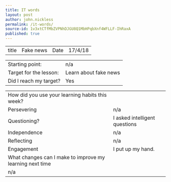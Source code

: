 ```yaml
---
title: IT words
layout: post
author: john.nickless
permalink: /it-words/
source-id: 1v3xtCTfMbZVPNhDJGU8Q1MbHPqbXnf4WFLLF-IhRaxA
published: true
---
```

<table>
  <tr>
    <td>title</td>
    <td>Fake news</td>
    <td>Date</td>
    <td>17/4/18</td>
  </tr>
</table>


<table>
  <tr>
    <td>Starting point:</td>
    <td>n/a</td>
  </tr>
  <tr>
    <td>Target for the lesson:</td>
    <td>Learn about fake news</td>
  </tr>
  <tr>
    <td>Did I reach my target? </td>
    <td>Yes</td>
  </tr>
</table>


<table>
  <tr>
    <td>How did you use your learning habits this week?</td>
    <td></td>
  </tr>
  <tr>
    <td>Persevering</td>
    <td>n/a</td>
  </tr>
  <tr>
    <td>Questioning?</td>
    <td>I asked intelligent questions</td>
  </tr>
  <tr>
    <td>Independence</td>
    <td>n/a</td>
  </tr>
  <tr>
    <td>Reflecting</td>
    <td>n/a</td>
  </tr>
  <tr>
    <td>Engagement</td>
    <td>I put up my hand.</td>
  </tr>
  <tr>
    <td>What changes can I make to improve my learning next time</td>
    <td></td>
  </tr>
  <tr>
    <td>n/a</td>
    <td></td>
  </tr>
</table>


